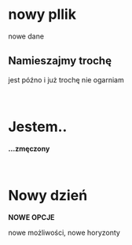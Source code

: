 # nowy pllik

nowe dane

## Namieszajmy trochę

jest późno i już trochę nie ogarniam

<br>

# Jestem..

**...zmęczony**

<br>

# Nowy dzień

**NOWE OPCJE**

nowe możliwości, nowe horyzonty